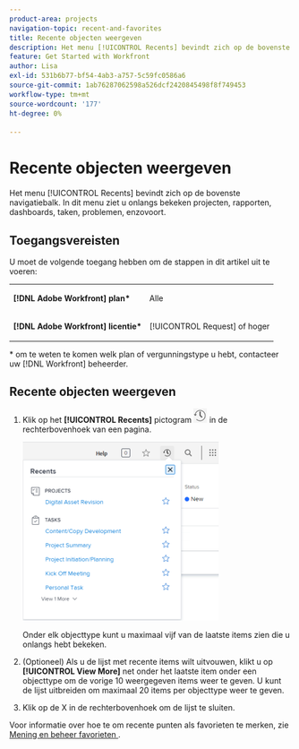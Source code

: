 ```yaml
---
product-area: projects
navigation-topic: recent-and-favorites
title: Recente objecten weergeven
description: Het menu [!UICONTROL Recents] bevindt zich op de bovenste navigatiebalk. In dit menu ziet u onlangs bekeken projecten, rapporten, dashboards, taken, problemen, enzovoort.
feature: Get Started with Workfront
author: Lisa
exl-id: 531b6b77-bf54-4ab3-a757-5c59fc0586a6
source-git-commit: 1ab76287062598a526dcf2420845498f8f749453
workflow-type: tm+mt
source-wordcount: '177'
ht-degree: 0%

---
```


# Recente objecten weergeven

Het menu [!UICONTROL Recents] bevindt zich op de bovenste navigatiebalk. In dit menu ziet u onlangs bekeken projecten, rapporten, dashboards, taken, problemen, enzovoort.

## Toegangsvereisten

U moet de volgende toegang hebben om de stappen in dit artikel uit te voeren:

<table style="table-layout:auto"> 
 <col> 
 </col> 
 <col> 
 </col> 
 <tbody> 
  <tr> 
   <td role="rowheader"><strong>[!DNL Adobe Workfront] plan*</strong></td> 
   <td> <p>Alle</p> </td> 
  </tr> 
  <tr> 
   <td role="rowheader"><strong>[!DNL Adobe Workfront] licentie*</strong></td> 
   <td> <p>[!UICONTROL Request] of hoger</p> </td> 
  </tr> 
 </tbody> 
</table>

&#42; om te weten te komen welk plan of vergunningstype u hebt, contacteer uw [!DNL Workfront] beheerder.

## Recente objecten weergeven

1. Klik op het **[!UICONTROL Recents]** pictogram ![[!UICONTROL Recents]](assets/recents-icon-40x43.png) in de rechterbovenhoek van een pagina.

   ![ lijst van Recenten ](assets/recents-list-2022-350x319.png)

   Onder elk objecttype kunt u maximaal vijf van de laatste items zien die u onlangs hebt bekeken.

1. (Optioneel) Als u de lijst met recente items wilt uitvouwen, klikt u op **[!UICONTROL View More]** net onder het laatste item onder een objecttype om de vorige 10 weergegeven items weer te geven. U kunt de lijst uitbreiden om maximaal 20 items per objecttype weer te geven.
1. Klik op de X in de rechterbovenhoek om de lijst te sluiten.

Voor informatie over hoe te om recente punten als favorieten te merken, zie [ Mening en beheer favorieten ](../../../workfront-basics/navigate-workfront/recent-and-favorites/view-and-manage-favorites.md).
